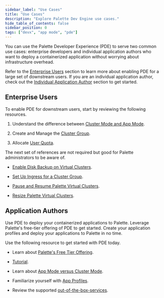 ```yaml
---
sidebar_label: "Use Cases"
title: "Use Cases"
description: "Explore Palette Dev Engine use cases."
hide_table_of_contents: false
sidebar_position: 0
tags: ["devx", "app mode", "pde"]
---
```


You can use the Palette Developer Experience (PDE) to serve two common use cases: enterprise developers and individual
application authors who want to deploy a containerized application without worrying about infrastructure overhead.

Refer to the [Enterprise Users](#enterprise-users) section to learn more about enabling PDE for a large set of
downstream users. If you are an individual application author, check out the
[Individual Application Author](#application-authors) section to get started.

## Enterprise Users

To enable PDE for downstream users, start by reviewing the following resources.

1. Understand the difference between [Cluster Mode and App Mode](../introduction/palette-modes.md).

2. Create and Manage the [Cluster Group](../clusters/cluster-groups/cluster-groups.md).

3. Allocate [User Quota](manage-dev-engine/resource-quota.md).

The next set of references are not required but good for Palette administrators to be aware of.

- [Enable Disk Backup on Virtual Clusters](../clusters/cluster-groups/cluster-group-backups.md).

- [Set Up Ingress for a Cluster Group](../clusters/cluster-groups/ingress-cluster-group.md).

- [Pause and Resume Palette Virtual Clusters](palette-virtual-clusters/pause-restore-virtual-clusters.md).

- [Resize Palette Virtual Clusters](palette-virtual-clusters/resize-virtual-clusters.md).

## Application Authors

Use PDE to deploy your containerized applications to Palette. Leverage Palette's free-tier offering of PDE to get
started. Create your application profiles and deploy your applications to Palette in no time.

Use the following resource to get started with PDE today.

- Learn about [Palette's Free Tier Offering](../getting-started/palette-freemium.md).

- [Tutorial](./apps/deploy-app.md).

- Learn about [App Mode versus Cluster Mode](../introduction/palette-modes.md).

- Familiarize yourself with [App Profiles](../profiles/app-profiles/app-profiles.md).

- Review the supported [out-of-the-box-services](../devx/services/service-listings/service-listings.mdx).
